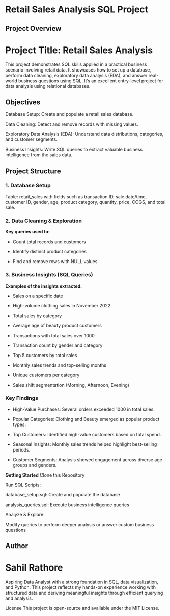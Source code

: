 # Retail Sales Analysis SQL Project
## Project Overview

# Project Title: Retail Sales Analysis

This project demonstrates SQL skills applied in a practical business scenario involving retail data. It showcases how to set up a database, perform data cleaning, exploratory data analysis (EDA), and answer real-world business questions using SQL. It’s an excellent entry-level project for data analysis using relational databases.

## Objectives
Database Setup: Create and populate a retail sales database.

Data Cleaning: Detect and remove records with missing values.

Exploratory Data Analysis (EDA): Understand data distributions, categories, and customer segments.

Business Insights: Write SQL queries to extract valuable business intelligence from the sales data.

## Project Structure
### 1. Database Setup

Table: retail_sales with fields such as transaction ID, sale date/time, customer ID, gender, age, product category, quantity, price, COGS, and total sale.

### 2. Data Cleaning & Exploration
**Key queries used to:**

- Count total records and customers

- Identify distinct product categories

- Find and remove rows with NULL values

### 3. Business Insights (SQL Queries)
**Examples of the insights extracted:**

- Sales on a specific date

- High-volume clothing sales in November 2022

- Total sales by category

- Average age of beauty product customers

- Transactions with total sales over 1000

- Transaction count by gender and category

- Top 5 customers by total sales

- Monthly sales trends and top-selling months

- Unique customers per category

- Sales shift segmentation (Morning, Afternoon, Evening)

### Key Findings ### 
- High-Value Purchases: Several orders exceeded 1000 in total sales.

- Popular Categories: Clothing and Beauty emerged as popular product types.

- Top Customers: Identified high-value customers based on total spend.

- Seasonal Insights: Monthly sales trends helped highlight best-selling periods.

- Customer Segments: Analysis showed engagement across diverse age groups and genders.

**Getting Started**
Clone this Repository

Run SQL Scripts:

database_setup.sql: Create and populate the database

analysis_queries.sql: Execute business intelligence queries

Analyze & Explore:

Modify queries to perform deeper analysis or answer custom business questions

## Author
# Sahil Rathore
Aspiring Data Analyst with a strong foundation in SQL, data visualization, and Python. This project reflects my hands-on experience working with structured data and deriving meaningful insights through efficient querying and analysis.


License
This project is open-source and available under the MIT License.

